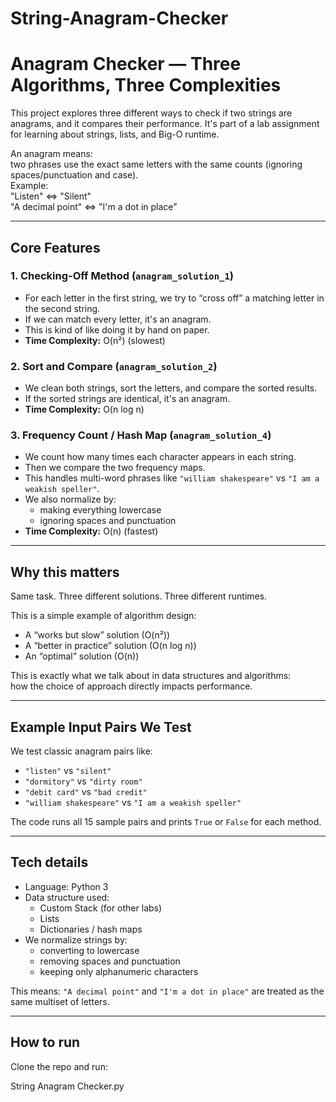 # String-Anagram-Checker
# Anagram Checker — Three Algorithms, Three Complexities

This project explores three different ways to check if two strings are anagrams, and it compares their performance. It's part of a lab assignment for learning about strings, lists, and Big-O runtime.

An anagram means:  
two phrases use the exact same letters with the same counts (ignoring spaces/punctuation and case).  
Example:  
"Listen" ⇔ "Silent"  
"A decimal point" ⇔ "I'm a dot in place"

---

## Core Features

### 1. Checking-Off Method (`anagram_solution_1`)
- For each letter in the first string, we try to “cross off” a matching letter in the second string.
- If we can match every letter, it's an anagram.
- This is kind of like doing it by hand on paper.
- **Time Complexity:** O(n²) (slowest)

### 2. Sort and Compare (`anagram_solution_2`)
- We clean both strings, sort the letters, and compare the sorted results.
- If the sorted strings are identical, it's an anagram.
- **Time Complexity:** O(n log n)

### 3. Frequency Count / Hash Map (`anagram_solution_4`)
- We count how many times each character appears in each string.
- Then we compare the two frequency maps.
- This handles multi-word phrases like `"william shakespeare"` vs `"I am a weakish speller"`.
- We also normalize by:
  - making everything lowercase
  - ignoring spaces and punctuation
- **Time Complexity:** O(n) (fastest)

---

## Why this matters

Same task. Three different solutions. Three different runtimes.

This is a simple example of algorithm design:
- A “works but slow” solution (O(n²))
- A “better in practice” solution (O(n log n))
- An “optimal” solution (O(n))

This is exactly what we talk about in data structures and algorithms:  
how the choice of approach directly impacts performance.

---

## Example Input Pairs We Test

We test classic anagram pairs like:
- `"listen"` vs `"silent"`
- `"dormitory"` vs `"dirty room"`
- `"debit card"` vs `"bad credit"`
- `"william shakespeare"` vs `"I am a weakish speller"`

The code runs all 15 sample pairs and prints `True` or `False` for each method.

---

## Tech details

- Language: Python 3
- Data structure used:
  - Custom Stack (for other labs)
  - Lists
  - Dictionaries / hash maps
- We normalize strings by:
  - converting to lowercase
  - removing spaces and punctuation
  - keeping only alphanumeric characters

This means:
`"A decimal point"` and `"I'm a dot in place"` are treated as the same multiset of letters.

---

## How to run

Clone the repo and run:

String Anagram Checker.py
